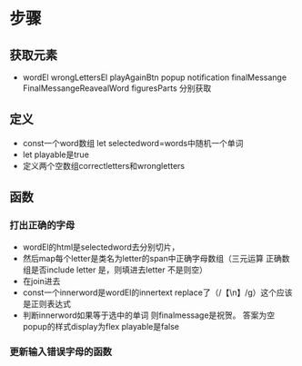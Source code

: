 # 步骤

## 获取元素

- wordEl wrongLettersEl playAgainBtn popup notification finalMessange FinalMessangeReavealWord figuresParts 分别获取

## 定义

- const一个word数组 let selectedword=words中随机一个单词
- let playable是true
- 定义两个空数组correctletters和wrongletters

## 函数

### 打出正确的字母

- wordEl的html是selectedword去分别切片，
- 然后map每个letter是类名为letter的span中正确字母数组（三元运算 正确数组是否include letter 是，则填进去letter 不是则空）
- 在join进去
- const一个innerword是wordEl的innertext replace了（/【\n】/g）这个应该是正则表达式
- 判断innerword如果等于选中的单词 则finalmessage是祝贺。 答案为空 popup的样式display为flex playable是false

### 更新输入错误字母的函数
